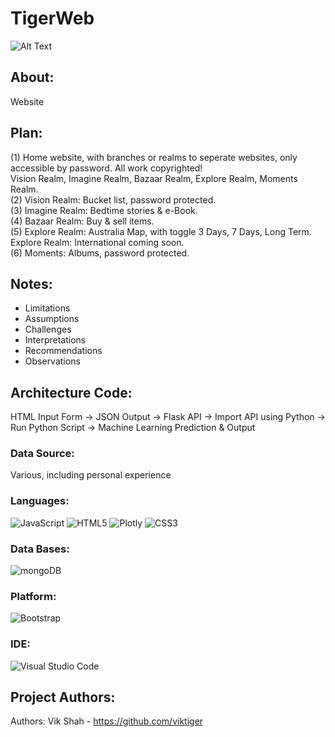 # TigerWeb

![Alt Text](https://media.giphy.com/media/fp0MsYYaQQtQtCJXxr/giphy.gif)

## About:
Website

## Plan:
(1) Home website, with branches or realms to seperate websites, only accessible by password. All work copyrighted!\
Vision Realm, Imagine Realm, Bazaar Realm, Explore Realm, Moments Realm.\
(2) Vision Realm: Bucket list, password protected.\
(3) Imagine Realm: Bedtime stories & e-Book.\
(4) Bazaar Realm: Buy & sell items.\
(5) Explore Realm: Australia Map, with toggle 3 Days, 7 Days, Long Term.\
Explore Realm: International coming soon.\
(6) Moments: Albums, password protected.

## **Notes:**
- Limitations
- Assumptions
- Challenges
- Interpretations 
- Recommendations 
- Observations


## **Architecture Code:**
HTML Input Form → JSON Output → Flask API → Import API using Python → Run Python Script → Machine Learning Prediction & Output

### **Data Source:**
Various, including personal experience

### **Languages:**
![JavaScript](https://img.shields.io/badge/javascript-%23323330.svg?style=for-the-badge&logo=javascript&logoColor=%23F7DF1E)
![HTML5](https://img.shields.io/badge/html5-%23E34F26.svg?style=for-the-badge&logo=html5&logoColor=white)
![Plotly](https://img.shields.io/badge/Plotly-%233F4F75.svg?style=for-the-badge&logo=plotly&logoColor=white)
![CSS3](https://img.shields.io/badge/css3-%231572B6.svg?style=for-the-badge&logo=css3&logoColor=white)

### **Data Bases:**
![mongoDB](https://img.shields.io/badge/MongoDB-4EA94B?style=for-the-badge&logo=mongodb&logoColor=white)

### **Platform:**
![Bootstrap](https://img.shields.io/badge/bootstrap-%23563D7C.svg?style=for-the-badge&logo=bootstrap&logoColor=white)

### **IDE:**
![Visual Studio Code](https://img.shields.io/badge/Visual_Studio_Code-0078D4?style=for-the-badge&logo=visual%20studio%20code&logoColor=white)

## **Project Authors:**
Authors:
Vik Shah - https://github.com/viktiger
